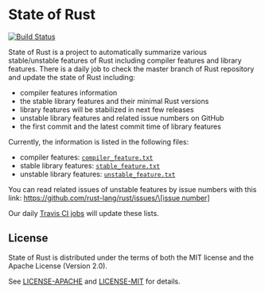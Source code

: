 # State of Rust

[![Build Status](https://travis-ci.com/mssun/state-of-rust.svg?branch=master)](https://travis-ci.com/mssun/state-of-rust)

State of Rust is a project to automatically summarize various stable/unstable
features of Rust including compiler features and library features. There is a
daily job to check the master branch of Rust repository and update the state of
Rust including:

  - compiler features information
  - the stable library features and their minimal Rust versions
  - library features will be stabilized in next few releases
  - unstable library features and related issue numbers on GitHub
  - the first commit and the latest commit time of library features

Currently, the information is listed in the following files:

  - compiler features: [`compiler_feature.txt`](compiler_feature.txt)
  - stable library features: [`stable_feature.txt`](stable_feature.txt)
  - unstable library features: [`unstable_feature.txt`](unstable_feature.txt)

You can read related issues of unstable features by issue numbers with this link:
[https://github.com/rust-lang/rust/issues/\[issue number\]](https://github.com/rust-lang/rust/issues/)

Our daily [Travis CI jobs](https://travis-ci.com/mssun/state-of-rust) will
update these lists.

## License

State of Rust is distributed under the terms of both the MIT license and the Apache
License (Version 2.0).

See [LICENSE-APACHE](LICENSE-APACHE) and [LICENSE-MIT](LICENSE-MIT) for details.
